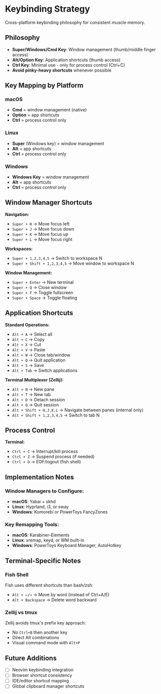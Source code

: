 # Keybinding Strategy

Cross-platform keybinding philosophy for consistent muscle memory.

## Philosophy

- **Super/Windows/Cmd Key**: Window management (thumb/middle finger access)
- **Alt/Option Key**: Application shortcuts (thumb access) 
- **Ctrl Key**: Minimal use - only for process control (Ctrl+C)
- **Avoid pinky-heavy shortcuts** whenever possible

## Key Mapping by Platform

### macOS
- **Cmd** = window management (native)
- **Option** = app shortcuts 
- **Ctrl** = process control only

### Linux  
- **Super** (Windows key) = window management
- **Alt** = app shortcuts
- **Ctrl** = process control only

### Windows
- **Windows Key** = window management  
- **Alt** = app shortcuts
- **Ctrl** = process control only

## Window Manager Shortcuts

**Navigation:**
- `Super + H` → Move focus left
- `Super + J` → Move focus down  
- `Super + K` → Move focus up
- `Super + L` → Move focus right

**Workspaces:**
- `Super + 1,2,3,4,5` → Switch to workspace N
- `Super + Shift + 1,2,3,4,5` → Move window to workspace N

**Window Management:**
- `Super + Enter` → New terminal
- `Super + Q` → Close window
- `Super + F` → Toggle fullscreen
- `Super + Space` → Toggle floating

## Application Shortcuts

**Standard Operations:**
- `Alt + A` → Select all
- `Alt + C` → Copy  
- `Alt + X` → Cut
- `Alt + V` → Paste
- `Alt + W` → Close tab/window
- `Alt + Q` → Quit application
- `Alt + S` → Save
- `Alt + Tab` → Switch applications

**Terminal Multiplexer (Zellij):**
- `Alt + N` → New pane
- `Alt + T` → New tab
- `Alt + D` → Detach session
- `Alt + Q` → Quit session
- `Alt + Shift + H,J,K,L` → Navigate between panes (internal only)
- `Alt + Shift + 1,2,3,4,5` → Switch to tab N

## Process Control

**Terminal:**
- `Ctrl + C` → Interrupt/kill process
- `Ctrl + Z` → Suspend process (if needed)
- `Ctrl + D` → EOF/logout (fish shell)

## Implementation Notes

### Window Managers to Configure:
- **macOS**: Yabai + skhd
- **Linux**: Hyprland, i3, or sway  
- **Windows**: Komorebi or PowerToys FancyZones

### Key Remapping Tools:
- **macOS**: Karabiner-Elements
- **Linux**: xremap, keyd, or WM built-in
- **Windows**: PowerToys Keyboard Manager, AutoHotkey

## Terminal-Specific Notes

### Fish Shell
Fish uses different shortcuts than bash/zsh:
- `Alt + ←/→` → Move by word (instead of Ctrl+A/E)
- `Alt + Backspace` → Delete word backward

### Zellij vs tmux
Zellij avoids tmux's prefix key approach:
- No `Ctrl+B` then another key
- Direct Alt combinations
- Visual command mode with `Alt+P`

## Future Additions

- [ ] Neovim keybinding integration
- [ ] Browser shortcut consistency  
- [ ] IDE/editor shortcut mapping
- [ ] Global clipboard manager shortcuts